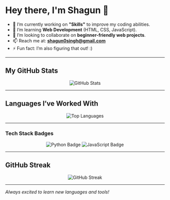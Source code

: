 # Hey there, I'm Shagun 👋
- 🔭 I’m currently working on **"Skills"** to improve my coding abilities.
- 🌱 I’m learning **Web Development** (HTML, CSS, JavaScript).
- 👯 I’m looking to collaborate on **beginner-friendly web projects**.
- 📫 Reach me at: **shagun0singh@gmail.com**
- ⚡ Fun fact: I’m also figuring that out! :)

  
---


## My GitHub Stats
<p align="center">
  <img src="https://github-readme-stats.vercel.app/api?username=shagun0singh&show_icons=true&theme=radical" alt="GitHub Stats" />
</p>

---

## Languages I’ve Worked With
<p align="center">
  <img src="https://github-readme-stats.vercel.app/api/top-langs/?username=shagun0singh&layout=compact&theme=dracula" alt="Top Languages" />
</p>

---

### Tech Stack Badges
<p align="center">
  <img src="https://img.shields.io/badge/Python-3776AB?style=for-the-badge&logo=python&logoColor=white" alt="Python Badge" />
  <img src="https://img.shields.io/badge/JavaScript-F7DF1E?style=for-the-badge&logo=javascript&logoColor=black" alt="JavaScript Badge" />
</p>

---

## GitHub Streak
<p align="center">
  <img src="https://github-readme-streak-stats.herokuapp.com/?user=shagun0singh&theme=dark" alt="GitHub Streak" />
</p>

---

*Always excited to learn new languages and tools!* 
